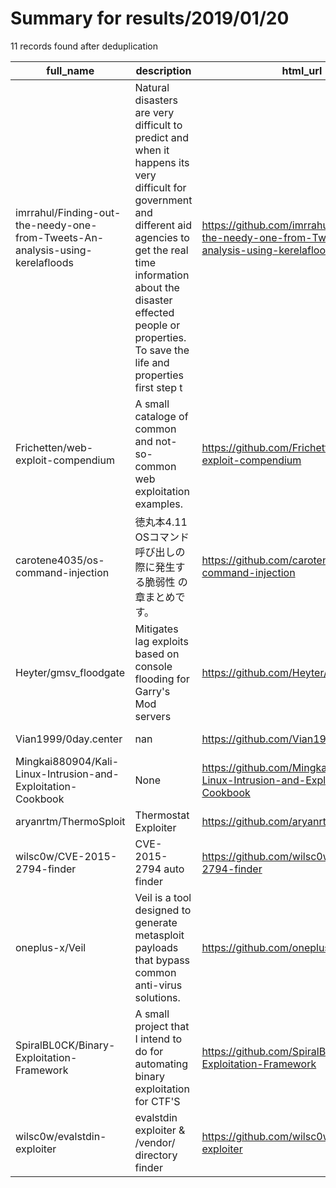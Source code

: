 
# Summary for results/2019/01/20
    
11 records found after deduplication

| full_name | description | html_url | matched_list | matched_count | pushed_at | size | stargazers_count | language | forks_count |
|-------------------------------------------------------------------------------|------------------------------------------------------------------------------------------------------------------------------------------------------------------------------------------------------------------------------------------------------------------|--------------------------------------------------------------------------------------------------|---------------------------------------------|-----------------|---------------------------|--------|--------------------|------------|---------------|
| imrrahul/Finding-out-the-needy-one-from-Tweets-An-analysis-using-kerelafloods | Natural disasters are very difficult to predict and when it happens its very difficult for government and different aid agencies to get the real time information about the disaster effected people or properties. To save the life and properties first step t | https://github.com/imrrahul/Finding-out-the-needy-one-from-Tweets-An-analysis-using-kerelafloods | ['exploit'] | 1 | 2019-01-20 17:35:50+00:00 | 381 | 1 | TeX | 1 |
| Frichetten/web-exploit-compendium | A small cataloge of common and not-so-common web exploitation examples. | https://github.com/Frichetten/web-exploit-compendium | ['exploit'] | 1 | 2019-01-20 21:43:29+00:00 | 119 | 0 | TypeScript | 1 |
| carotene4035/os-command-injection | 徳丸本4.11 OSコマンド呼び出しの際に発生する脆弱性 の章まとめです。 | https://github.com/carotene4035/os-command-injection | ['command injection'] | 1 | 2019-01-20 07:59:11+00:00 | 7 | 0 | Perl | 0 |
| Heyter/gmsv_floodgate | Mitigates lag exploits based on console flooding for Garry's Mod servers | https://github.com/Heyter/gmsv_floodgate | ['exploit'] | 1 | 2019-01-20 00:50:47+00:00 | 8 | 1 | C++ | 2 |
| Vian1999/0day.center | nan | https://github.com/Vian1999/0day.center | ['0day'] | 1 | 2019-01-20 01:32:20+00:00 | 3 | 0 | HTML | 0 |
| Mingkai880904/Kali-Linux-Intrusion-and-Exploitation-Cookbook | None | https://github.com/Mingkai880904/Kali-Linux-Intrusion-and-Exploitation-Cookbook | ['exploit'] | 1 | 2019-01-20 04:23:06+00:00 | 2 | 0 | | 0 |
| aryanrtm/ThermoSploit | Thermostat Exploiter | https://github.com/aryanrtm/ThermoSploit | ['exploit', 'sploit'] | 2 | 2019-01-20 10:14:20+00:00 | 5 | 2 | Shell | 0 |
| wilsc0w/CVE-2015-2794-finder | CVE-2015-2794 auto finder | https://github.com/wilsc0w/CVE-2015-2794-finder | ['cve-2'] | 1 | 2019-01-20 19:46:28+00:00 | 1 | 0 | Python | 0 |
| oneplus-x/Veil | Veil is a tool designed to generate metasploit payloads that bypass common anti-virus solutions. | https://github.com/oneplus-x/Veil | ['metasploit module OR metasploit payload'] | 1 | 2019-01-20 17:58:27+00:00 | 634 | 0 | Python | 0 |
| SpiralBL0CK/Binary-Exploitation-Framework | A small project that I intend to do for automating binary exploitation for CTF'S | https://github.com/SpiralBL0CK/Binary-Exploitation-Framework | ['exploit'] | 1 | 2019-01-20 18:38:12+00:00 | 0 | 0 | | 0 |
| wilsc0w/evalstdin-exploiter | evalstdin exploiter & /vendor/ directory finder | https://github.com/wilsc0w/evalstdin-exploiter | ['exploit'] | 1 | 2019-01-20 19:47:43+00:00 | 4 | 1 | PHP | 0 |
